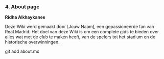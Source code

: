 ### 4. About page
**Ridha Alkhaykanee**  

Deze Wiki werd gemaakt door [Jouw Naam], een gepassioneerde fan van Real Madrid. Het doel van deze Wiki is om een complete gids te bieden over alles wat met de club te maken heeft, van de spelers tot het stadium en de historische overwinningen.

git add about.md
